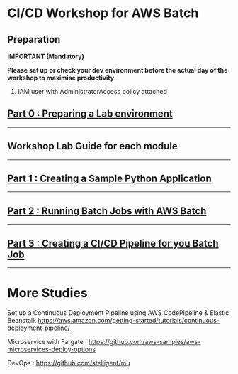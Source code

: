 # CI/CD Workshop for AWS Batch

## Preparation

**IMPORTANT (Mandatory)**

**Please set up or check your dev environment before the actual day of the workshop to maximise productivity**

1.  IAM user with AdministratorAccess policy attached

## [Part 0 : Preparing a Lab environment](./doc-module-00.md)

<hr>

## Workshop Lab Guide for each module

<hr>

## [Part 1 : Creating a Sample Python Application](./doc-module-01.md)

<hr>

## [Part 2 :  Running Batch Jobs with AWS Batch](./doc-module-02.md)

<hr>

## [Part 3 : Creating a CI/CD Pipeline for you Batch Job](./doc-module-03.md)

<hr>

# More Studies

Set up a Continuous Deployment Pipeline using AWS CodePipeline & Elastic Beanstalk
https://aws.amazon.com/getting-started/tutorials/continuous-deployment-pipeline/

Microservice with Fargate :
https://github.com/aws-samples/aws-microservices-deploy-options

DevOps : https://github.com/stelligent/mu
